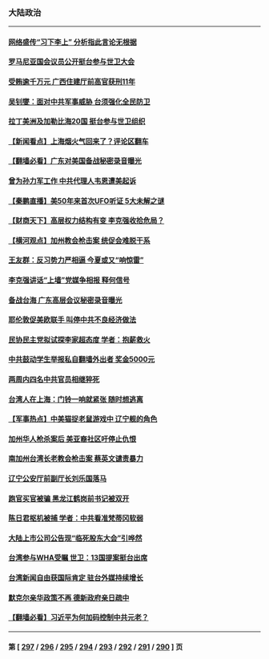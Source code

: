### 大陆政治
---
#### [网络盛传“习下李上” 分析指此言论无根据](../../pages/ncid277/n13739579.md) 
#### [罗马尼亚国会议员公开挺台参与世卫大会](../../pages/ncid277/n13739706.md) 
#### [受贿逾千万元 广西住建厅前高官获刑11年](../../pages/ncid277/n13739678.md) 
#### [吴钊燮：面对中共军事威胁 台须强化全民防卫](../../pages/ncid277/n13739645.md) 
#### [拉丁美洲及加勒比海20国 挺台参与世卫组织](../../pages/ncid277/n13739661.md) 
#### [【新闻看点‭】上海烟火气回来了？评论区翻车](../../pages/ncid277/n13739273.md) 
#### [【翻墙必看】广东对美国备战秘密录音曝光](../../pages/ncid277/n13739530.md) 
#### [曾为孙力军工作 中共代理人韦恩遭美起诉](../../pages/ncid277/n13739487.md) 
#### [【秦鹏直播】美50年来首次UFO听证 5大未解之谜](../../pages/ncid277/n13739452.md) 
#### [【财商天下】高层权力结构有变 李克强收拾危局？](../../pages/ncid277/n13739513.md) 
#### [【横河观点】加州教会枪击案 统促会难脱干系](../../pages/ncid277/n13739456.md) 
#### [王友群：反习势力严相逼 今夏或又“响惊雷”](../../pages/ncid277/n13739442.md) 
#### [李克强讲话“上墙”党媒争相报 释何信号](../../pages/ncid277/n13739256.md) 
#### [备战台海 广东高层会议秘密录音曝光](../../pages/ncid277/n13739318.md) 
#### [耶伦敦促美欧联手 叫停中共不良经济做法](../../pages/ncid277/n13739348.md) 
#### [民协民主党拟试探李家超态度 学者：抱薪救火](../../pages/ncid277/n13739356.md) 
#### [中共鼓动学生举报私自翻墙外出者 奖金5000元](../../pages/ncid277/n13739345.md) 
#### [两周内四名中共官员相继猝死](../../pages/ncid277/n13739322.md) 
#### [台湾人在上海：门铃一响就紧张 随时想逃离](../../pages/ncid277/n13739189.md) 
#### [【军事热点】中美猫捉老鼠游戏中 辽宁舰的角色](../../pages/ncid277/n13738802.md) 
#### [加州华人枪杀案后 美亚裔社区吁停止仇恨](../../pages/ncid277/n13739155.md) 
#### [南加州台湾长老教会枪击案 蔡英文谴责暴力](../../pages/ncid277/n13739071.md) 
#### [辽宁公安厅前副厅长刘乐国落马](../../pages/ncid277/n13739139.md) 
#### [跑官买官被骗 黑龙江鹤岗前书记被双开](../../pages/ncid277/n13739119.md) 
#### [陈日君枢机被捕 学者：中共看准梵蒂冈软弱](../../pages/ncid277/n13739018.md) 
#### [大陆上市公司公告现“临死股东大会”引哗然](../../pages/ncid277/n13739023.md) 
#### [台湾参与WHA受瞩 世卫：13国提案挺台出席](../../pages/ncid277/n13738973.md) 
#### [台湾新闻自由获国际肯定 驻台外媒持续增长](../../pages/ncid277/n13738977.md) 
#### [默克尔亲华政策不再 德新政府亲日疏中](../../pages/ncid277/n13738962.md) 
#### [【翻墙必看】习近平为何加码控制中共元老？](../../pages/ncid277/n13738863.md) 

---
#### 第 [ [297](./297.md) / [296](./296.md) / [295](./295.md) / [294](./294.md) / [293](./293.md) / [292](./292.md) / [291](./291.md) / [290](./290.md) ] 页
